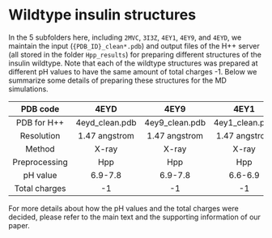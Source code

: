 # Wildtype insulin structures
In the 5 subfolders here, including `2MVC`, `3I3Z`, `4EY1`, `4EY9`, and `4EYD`, we maintain the input (`{PDB_ID}_clean*.pdb`) and output files of the H++ server (all stored in the folder `Hpp_results`) for preparing different structures of the insulin wildtype. Note that each of the wildtype structures was prepared at different pH values to have the same amount of total charges -1. Below we summarize some details of preparing these structures for the MD simulations. 

| PDB code      | 4EYD           | 4EY9           | 4EY1           | 3I3Z                   | 2MVC               |
|:-------------:|:--------------:|:--------------:|:--------------:|:----------------------:|:------------------:|
| PDB for H++   | 4eyd_clean.pdb | 4ey9_clean.pdb | 4ey1_clean.pdb | 3i3z_clean_mutated.pdb | 2mvc_clean_noH.pdb |
| Resolution    | 1.47 angstrom  | 1.47 angstrom  | 1.47 angstrom  | 1.60 angstrom          | 1.60 angstrom      |
| Method        | X-ray          | X-ray          | X-ray          | X-ray                  | NMR                |
| Preprocessing | Hpp            | Hpp            | Hpp            | PyMol + Hpp            | PyMol + Hpp        |
| pH value      | 6.9-7.8            | 6.9-7.8            | 6.6-6.9            | 7.7-7.9                    | 6.5-7.3                |
| Total charges | -1             | -1             | -1             | -1                     | -1                 |

For more details about how the pH values and the total charges were decided, please refer to the main text and the supporting information of our paper. 